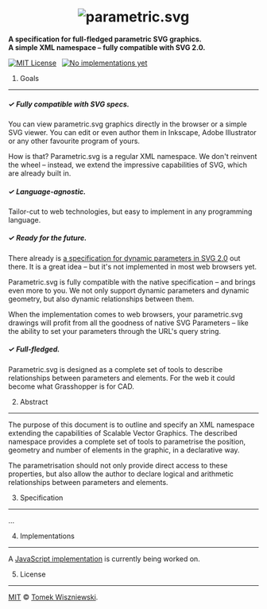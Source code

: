 <h1 align="center">
  <img alt="parametric.svg" src="https://raw.githubusercontent.com/tomekwi/parametric.svg/master/assets/logo.png" />
</h1>

**A specification for full-fledged parametric SVG graphics.**  
**A simple XML namespace – fully compatible with SVG 2.0.**

 [![MIT License](https://img.shields.io/badge/license-MIT-brightgreen.svg?style=flat-square)][license]
 [![No implementations yet](https://img.shields.io/badge/implementations-0-blue.svg?style=flat-square)](#implementations)




1. Goals
--------


##### ✓ Fully compatible with SVG specs.

You can view parametric.svg graphics directly in the browser or a simple SVG viewer. You can edit or even author them in Inkscape, Adobe Illustrator or any other favourite program of yours.

How is that? Parametric.svg is a regular XML namespace. We don't reinvent the wheel – instead, we extend the impressive capabilities of SVG, which are already built in.


##### ✓ Language-agnostic.

Tailor-cut to web technologies, but easy to implement in any programming language.


##### ✓ Ready for the future.

There already is [a specification for dynamic parameters in SVG 2.0][svg-params] out there. It is a great idea – but it's not implemented in most web browsers yet.

Parametric.svg is fully compatible with the native specification – and brings even more to you. We not only support dynamic parameters and dynamic geometry, but also dynamic relationships between them.

When the implementation comes to web browsers, your parametric.svg drawings will profit from all the goodness of native SVG Parameters – like the ability to set your parameters through the URL's query string.

[svg-params]: http://www.w3.org/TR/SVGParamPrimer/ "SVG Parameters 1.0"


##### ✓ Full-fledged.

Parametric.svg is designed as a complete set of tools to describe relationships between parameters and elements. For the web it could become what Grasshopper is for CAD.




2. Abstract
-----------

The purpose of this document is to outline and specify an XML namespace extending the capabilities of Scalable Vector Graphics. The described namespace provides a complete set of tools to parametrise the position, geometry and number of elements in the graphic, in a declarative way.

The parametrisation should not only provide direct access to these properties, but also allow the author to declare logical and arithmetic relationships between parameters and elements.




3. Specification
----------------

…




4. Implementations
------------------

A [JavaScript implementation][on-npm] is currently being worked on.

[on-npm]: https://www.npmjs.com/package/parametric.svg




5. License
----------

[MIT][license] © [Tomek Wiszniewski][].

[license]: ./License.md
[Tomek Wiszniewski]: https://github.com/tomekwi
